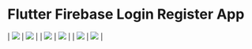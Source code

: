 # Flutter Firebase Login Register App

| ![](https://github.com/ahmettopak/FlutterLoginRegisterApp/blob/main/ui/Welcome.png)  | ![](https://github.com/ahmettopak/FlutterLoginRegisterApp/blob/main/ui/Login.png)   |
| ![](https://github.com/ahmettopak/FlutterLoginRegisterApp/blob/main/ui/Welcome.png)  | ![](https://github.com/ahmettopak/FlutterLoginRegisterApp/blob/main/ui/Login.png)   | | ![](https://github.com/ahmettopak/FlutterLoginRegisterApp/blob/main/ui/Welcome.png)  | ![](https://github.com/ahmettopak/FlutterLoginRegisterApp/blob/main/ui/Login.png)   |

